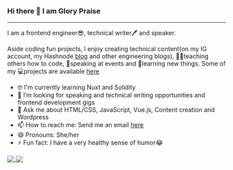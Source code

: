 ### Hi there 👋 I am Glory Praise

***

I am a frontend engineer😎, technical writer🖊️ and speaker.

Aside coding fun projects, I enjoy creating technical content(on my IG account, my Hashnode [blog](https://glorypraise.hashnode.dev/) and other engineering blogs), 👩‍🏫teaching others how to code, 🎤speaking at events and 📖learning new things. Some of my 💻projects are available [here](https://myprojectportfolio-emmaglorypraise.netlify.app/)

- 🤓 I'm currently learning Nuxt and Solidity
- 🤔 I’m looking for speaking and technical writing opportunities and frontend development gigs
- 💬 Ask me about HTML/CSS, JavaScript, Vue.js, Content creation and Wordpress
- 📫 How to reach me: Send me an email [here](mailto:emmaglorypraise@gmail.com)  
- 😄 Pronouns: She/her
- ⚡ Fun fact: I have a very healthy sense of humor😂

<a href="https://github.com/anuraghazra/github-readme-stats">
  <img align="center" src="https://github-readme-stats.vercel.app/api?username=emmaglorypraise&show_icons=true&theme=radical" />
</a>
<a href="https://github.com/anuraghazra/github-readme-stats">
  <img align="center" src="https://github-readme-stats.vercel.app/api/top-langs/?username=emmaglorypraise&langs_count=6&layout=compact&theme=radical" />
</a>



